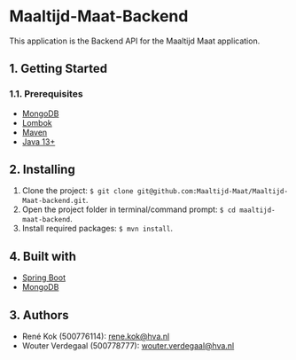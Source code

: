 # Maaltijd-Maat-Backend
This application is the Backend API for the Maaltijd Maat application.

## 1. Getting Started
### 1.1. Prerequisites
-   [MongoDB](https://docs.mongodb.com/manual/administration/install-community/)
-   [Lombok](https://projectlombok.org/setup/intellij)
-   [Maven](https://maven.apache.org/install.html)
-   [Java 13+](https://www.oracle.com/nl/java/technologies/javase-jdk13-downloads.html)

## 2. Installing
1.  Clone the project: `$ git clone git@github.com:Maaltijd-Maat/Maaltijd-Maat-backend.git`.
2.  Open the project folder in terminal/command prompt: `$ cd maaltijd-maat-backend`.
4.  Install required packages: `$ mvn install`.

## 4. Built with
-   [Spring Boot](https://spring.io/projects/spring-boot)
-   [MongoDB](https://docs.mongodb.com/)

## 3. Authors
-   René Kok (500776114): [rene.kok@hva.nl](mailto:rene.kok@hva.nl)
-   Wouter Verdegaal (500778777): [wouter.verdegaal@hva.nl](mailto:wouter.verdegaal@hva.nl)
